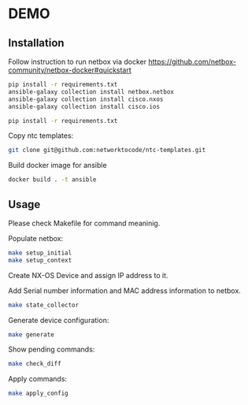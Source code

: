 # DEMO

## Installation
Follow instruction to run netbox via docker https://github.com/netbox-community/netbox-docker#quickstart


```bash
pip install -r requirements.txt
ansible-galaxy collection install netbox.netbox
ansible-galaxy collection install cisco.nxos
ansible-galaxy collection install cisco.ios
```

```bash
pip install -r requirements.txt
```

Copy ntc templates:
```bash
git clone git@github.com:networktocode/ntc-templates.git
```

Build docker image for ansible
```bash
docker build . -t ansible
```

## Usage
Please check Makefile for command meaninig.

Populate netbox:
```bash
make setup_initial
make setup_context
```

Create NX-OS Device and assign IP address to it.

Add Serial number information and MAC address information to netbox.
```bash
make state_collector
```

Generate device configuration:
```bash
make generate
```

Show pending commands:
```bash
make check_diff
```

Apply commands:
```bash
make apply_config
```
